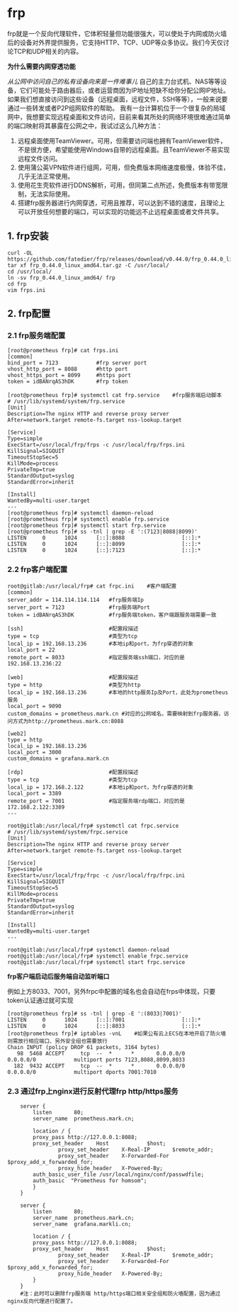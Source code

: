 # frp

frp就是一个反向代理软件，它体积轻量但功能很强大，可以使处于内网或防火墙后的设备对外界提供服务，它支持HTTP、TCP、UDP等众多协议。我们今天仅讨论TCP和UDP相关的内容。



**为什么需要内网穿透功能**

*从公网中访问自己的私有设备向来是一件难事儿* 自己的主力台式机、NAS等等设备，它们可能处于路由器后，或者运营商因为IP地址短缺不给你分配公网IP地址。如果我们想直接访问到这些设备（远程桌面，远程文件，SSH等等），一般来说要通过一些转发或者P2P组网软件的帮助。 我有一台计算机位于一个很复杂的局域网中，我想要实现远程桌面和文件访问，目前来看其所处的网络环境很难通过简单的端口映射将其暴露在公网之中，我试过这么几种方法：

1. 远程桌面使用TeamViewer。可用，但需要访问端也拥有TeamViewer软件，不是很方便，希望能使用Windows自带的远程桌面。且TeamViewer不易实现远程文件访问。
2. 使用蒲公英VPN软件进行组网，可用，但免费版本网络速度极慢，体验不佳，几乎无法正常使用。
3. 使用花生壳软件进行DDNS解析，可用，但同第二点所述，免费版本有带宽限制，无法实际使用。
4. 搭建frp服务器进行内网穿透，可用且推荐，可以达到不错的速度，且理论上可以开放任何想要的端口，可以实现的功能远不止远程桌面或者文件共享。



## 1. frp安装 

```
curl -OL https://github.com/fatedier/frp/releases/download/v0.44.0/frp_0.44.0_linux_amd64.tar.gz
tar xf frp_0.44.0_linux_amd64.tar.gz -C /usr/local/
cd /usr/local/
ln -sv frp_0.44.0_linux_amd64/ frp
cd frp
vim frps.ini 
```



## 2. frp配置



### 2.1 frp服务端配置

```
[root@prometheus frp]# cat frps.ini 
[common]
bind_port = 7123			#frp server port
vhost_http_port = 8088		#http port
vhost_https_port = 8099		#https port
token = idBANrqAS3hDK		#frp token

[root@prometheus frp]# systemctl cat frp.service 	#frp服务端启动脚本
# /usr/lib/systemd/system/frp.service
[Unit]
Description=The nginx HTTP and reverse proxy server
After=network.target remote-fs.target nss-lookup.target

[Service]
Type=simple
ExecStart=/usr/local/frp/frps -c /usr/local/frp/frps.ini
KillSignal=SIGQUIT
TimeoutStopSec=5
KillMode=process
PrivateTmp=true
StandardOutput=syslog
StandardError=inherit

[Install]
WantedBy=multi-user.target
---
[root@prometheus frp]# systemctl daemon-reload 
[root@prometheus frp]# systemctl enable frp.service 
[root@prometheus frp]# systemctl start frp.service 
[root@prometheus frp]# ss -tnl | grep -E ':(7123|8088|8099)'
LISTEN     0      1024      [::]:8088                  [::]:*                  
LISTEN     0      1024      [::]:8099                  [::]:*                  
LISTEN     0      1024      [::]:7123                  [::]:*             
```



### 2.2 frp客户端配置

```
root@gitlab:/usr/local/frp# cat frpc.ini	#客户端配置
[common]
server_addr = 114.114.114.114	#frp服务端Ip
server_port = 7123				#frp服务端Port
token = idBANrqAS3hDK			#frp服务端token，客户端跟服务端需要一致

[ssh]							#配置段描述
type = tcp						#类型为tcp
local_ip = 192.168.13.236		#本地ip和port，为frp穿透的对象
local_port = 22
remote_port = 8033				#指定服务端ssh端口，对应的是192.168.13.236:22

[web]							#配置段描述
type = http						#类型为http
local_ip = 192.168.13.236		#本地的http服务Ip及Port，此处为prometheus服务
local_port = 9090			
custom_domains = prometheus.mark.cn #对应的公网域名，需要映射到frp服务器，访问方式为http://prometheus.mark.cn:8088

[web2]
type = http
local_ip = 192.168.13.236
local_port = 3000
custom_domains = grafana.mark.cn

[rdp]							#配置段描述
type = tcp						#类型为tcp
local_ip = 172.168.2.122		#本地ip和port，为frp穿透的对象
local_port = 3389
remote_port = 7001				#指定服务端rdp端口，对应的是172.168.2.122:3389
---

root@gitlab:/usr/local/frp# systemctl cat frpc.service
# /usr/lib/systemd/system/frpc.service
[Unit]
Description=The nginx HTTP and reverse proxy server
After=network.target remote-fs.target nss-lookup.target

[Service]
Type=simple
ExecStart=/usr/local/frp/frpc -c /usr/local/frp/frpc.ini
KillSignal=SIGQUIT
TimeoutStopSec=5
KillMode=process
PrivateTmp=true
StandardOutput=syslog
StandardError=inherit

[Install]
WantedBy=multi-user.target
---

root@gitlab:/usr/local/frp# systemctl daemon-reload
root@gitlab:/usr/local/frp# systemctl enable frpc.service
root@gitlab:/usr/local/frp# systemctl start frpc.service

```



**frp客户端启动后服务端自动监听端口**

例如上方8033、7001，另外frpc中配置的域名也会自动在frps中体现，只要token认证通过就可实现
```
[root@prometheus frp]# ss -tnl | grep -E ':(8033|7001)'
LISTEN     0      1024      [::]:7001                  [::]:*                  
LISTEN     0      1024      [::]:8033                  [::]:*    
[root@prometheus frp]# iptables -vnL	#如果公有云上ECS在本地开启了防火墙则需放行相应端口、另外安全组也需要放行
Chain INPUT (policy DROP 61 packets, 3164 bytes)
   98  5468 ACCEPT     tcp  --  *      *       0.0.0.0/0            0.0.0.0/0            multiport ports 7123,8088,8099,8033
  182  9432 ACCEPT     tcp  --  *      *       0.0.0.0/0            0.0.0.0/0            multiport dports 7001:7010

```



### 2.3 通过frp上nginx进行反射代理frp http/https服务

```
    server {
        listen       80;
        server_name  prometheus.mark.cn;

        location / {
		proxy_pass http://127.0.0.1:8088;
		proxy_set_header    Host            $host;
                proxy_set_header    X-Real-IP       $remote_addr;
                proxy_set_header    X-Forwarded-For $proxy_add_x_forwarded_for;
                proxy_hide_header   X-Powered-By;
		auth_basic_user_file /usr/local/nginx/conf/passwdfile;
		auth_basic	"Prometheus for homsom";
        }
    }

    server {
        listen       80;
        server_name  prometheus.mark.cn;
        server_name  grafana.markli.cn;

        location / {
		proxy_pass http://127.0.0.1:8088;
		proxy_set_header    Host            $host;
                proxy_set_header    X-Real-IP       $remote_addr;
                proxy_set_header    X-Forwarded-For $proxy_add_x_forwarded_for;
                proxy_hide_header   X-Powered-By;
        }
    }
	#注：此时可以删除frp服务端 http/https端口相关安全组和防火墙配置，因为通过nginx反向代理进行配置了。
```
